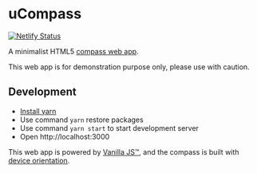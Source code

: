 # uCompass

[![Netlify Status](https://api.netlify.com/api/v1/badges/64880018-fcae-4f08-8c44-d2d1ef53b959/deploy-status)](https://ucompass.netlify.com/)

A minimalist HTML5 [compass web app](https://ucompass.netlify.com/).

This web app is for demonstration purpose only, please use with caution.

## Development

- [Install yarn](https://yarnpkg.com/lang/en/docs/install/)
- Use command `yarn` restore packages
- Use command `yarn start` to start development server
- Open http://localhost:3000

This web app is powered by [Vanilla JS™](http://vanilla-js.com/), and the compass is built with [device orientation](https://developer.mozilla.org/en-US/docs/Web/API/Detecting_device_orientation).

